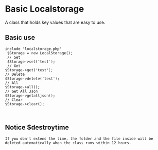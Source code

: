 # Basic Localstorage

A class that holds key values ​​that are easy to use.



## Basic use 
```
include 'localstorage.php'
 $Storage = new LocalStorage();
 // Set
 $Storage->set('test');
 // Get
$Storage->get('test');
// Delete
$Storage->delete('test');
// All
$Storage->all();
// Get All Json
$Storage->getalljson();
// Clear
$Storage->clear();

 
```


## Notice $destroytime
```
If you don't extend the time, the folder and the file inside will be deleted automatically when the class runs within 12 hours.
```
